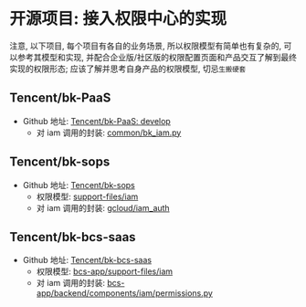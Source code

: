# 开源项目: 接入权限中心的实现

注意, 以下项目, 每个项目有各自的业务场景, 所以权限模型有简单也有复杂的, 可以参考其模型和实现, 并配合企业版/社区版的权限配置页面和产品交互了解到最终实现的权限形态; 应该了解并思考自身产品的权限模型, 切忌`生搬硬套`

## Tencent/bk-PaaS

- Github 地址: [Tencent/bk-PaaS: develop](https://github.com/Tencent/bk-PaaS/tree/develop/paas2/paas)
    - 对 iam 调用的封装: [common/bk_iam.py](https://github.com/Tencent/bk-PaaS/blob/develop/paas2/paas/common/bk_iam.py)

## Tencent/bk-sops

- Github 地址: [Tencent/bk-sops](https://github.com/Tencent/bk-sops)
    - 权限模型: [support-files/iam](https://github.com/Tencent/bk-sops/tree/V3.6.X/support-files/iam)
    - 对 iam 调用的封装: [gcloud/iam_auth](https://github.com/Tencent/bk-sops/tree/V3.6.X/gcloud/iam_auth)

    
## Tencent/bk-bcs-saas

- Github 地址: [Tencent/bk-bcs-saas](https://github.com/Tencent/bk-bcs-saas)
    - 权限模型: [bcs-app/support-files/iam](https://github.com/Tencent/bk-bcs-saas/tree/master/bcs-app/support-files/iam)
    - 对 iam 调用的封装: [bcs-app/backend/components/iam/permissions.py](https://github.com/Tencent/bk-bcs-saas/blob/master/bcs-app/backend/components/iam/permissions.py)